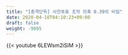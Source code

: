 ```yaml
---
title: "[충격단독] 사전투표 조작 의혹 0.39의 비밀"
date: 2020-04-18T04:10:23+09:00
draft: false
weight: -9995
---
```


{{< youtube 6LEWsm2iSiM >}}

